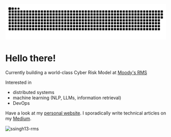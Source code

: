 <picture>
  <source media="(prefers-color-scheme: dark)" srcset="https://raw.githubusercontent.com/ssingh13-rms/ssingh13-rms/output/github-contribution-grid-snake-dark.svg">
  <source media="(prefers-color-scheme: light)" srcset="https://raw.githubusercontent.com/ssingh13-rms/ssingh13-rms/output/github-contribution-grid-snake.svg">
  <img alt="github contribution grid snake animation" src="https://raw.githubusercontent.com/ssingh13-rms/ssingh13-rms/output/github-contribution-grid-snake.svg">
</picture>

<h1>Hello there!</h1>

Currently building a world-class Cyber Risk Model at [Moody's RMS](https://rms.com/)

Interested in 
- distributed systems
- machine learning (NLP, LLMs, information retrieval)
- DevOps

Have a look at my [personal website](https://sanidhya-singh.github.io/).
I sporadically write technical articles on my [Medium](https://medium.com/@sanidhya235).

<p><img align="center" src="https://github-readme-streak-stats.herokuapp.com/?user=ssingh13-rms&" alt="ssingh13-rms" /></p>
